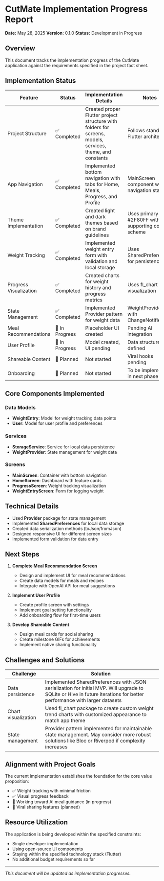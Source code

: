 # CutMate Implementation Progress Report

**Date:** May 28, 2025
**Version:** 0.1.0
**Status:** Development in Progress

## Overview

This document tracks the implementation progress of the CutMate application against the requirements specified in the project fact sheet.

## Implementation Status

| Feature | Status | Implementation Details | Notes |
|---------|--------|------------------------|-------|
| Project Structure | ✅ Completed | Created proper Flutter project structure with folders for screens, models, services, theme, and constants | Follows standard Flutter architecture |
| App Navigation | ✅ Completed | Implemented bottom navigation with tabs for Home, Meals, Progress, and Profile | MainScreen component with navigation state |
| Theme Implementation | ✅ Completed | Created light and dark themes based on brand guidelines | Uses primary color #2F80FF with supporting color scheme |
| Weight Tracking | ✅ Completed | Implemented weight entry form with validation and local storage | Uses SharedPreferences for persistence |
| Progress Visualization | ✅ Completed | Created charts for weight history and progress metrics | Uses fl_chart for visualization |
| State Management | ✅ Completed | Implemented Provider pattern for weight data | WeightProvider with ChangeNotifier |
| Meal Recommendations | 🔄 In Progress | Placeholder UI created | Pending AI integration |
| User Profile | 🔄 In Progress | Model created, UI pending | Data structure defined |
| Shareable Content | 📝 Planned | Not started | Viral hooks pending |
| Onboarding | 📝 Planned | Not started | To be implemented in next phase |

## Core Components Implemented

### Data Models
- **WeightEntry**: Model for weight tracking data points
- **User**: Model for user profile and preferences

### Services
- **StorageService**: Service for local data persistence
- **WeightProvider**: State management for weight data

### Screens
- **MainScreen**: Container with bottom navigation
- **HomeScreen**: Dashboard with feature cards
- **ProgressScreen**: Weight tracking visualization
- **WeightEntryScreen**: Form for logging weight

## Technical Details

- Used **Provider** package for state management
- Implemented **SharedPreferences** for local data storage
- Created data serialization methods (toJson/fromJson)
- Designed responsive UI for different screen sizes
- Implemented form validation for data entry

## Next Steps

1. **Complete Meal Recommendation Screen**
   - Design and implement UI for meal recommendations
   - Create data models for meals and recipes
   - Integrate with OpenAI API for meal suggestions

2. **Implement User Profile**
   - Create profile screen with settings
   - Implement goal setting functionality
   - Add onboarding flow for first-time users

3. **Develop Shareable Content**
   - Design meal cards for social sharing
   - Create milestone GIFs for achievements
   - Implement native sharing functionality

## Challenges and Solutions

| Challenge | Solution |
|-----------|----------|
| Data persistence | Implemented SharedPreferences with JSON serialization for initial MVP. Will upgrade to SQLite or Hive in future iterations for better performance with larger datasets |
| Chart visualization | Used fl_chart package to create custom weight trend charts with customized appearance to match app theme |
| State management | Provider pattern implemented for maintainable state management. May consider more robust solutions like Bloc or Riverpod if complexity increases |

## Alignment with Project Goals

The current implementation establishes the foundation for the core value proposition:
- ✅ Weight tracking with minimal friction
- ✅ Visual progress feedback 
- 🔄 Working toward AI meal guidance (in progress)
- 📝 Viral sharing features (planned)

## Resource Utilization

The application is being developed within the specified constraints:
- Single developer implementation
- Using open-source UI components
- Staying within the specified technology stack (Flutter)
- No additional budget requirements so far

---

*This document will be updated as implementation progresses.*
